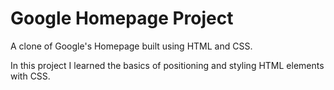 <h1>Google Homepage Project</h1>

<p>A clone of Google's Homepage built using HTML and CSS.</p>

<p>In this project I learned the basics of positioning and styling HTML elements with CSS.</p>
